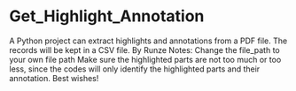 # Get_Highlight_Annotation
A Python project can extract highlights and annotations from a PDF file. The records will be kept in a CSV file. By Runze
Notes: Change the file_path to your own file path 
        Make sure the highlighted parts are not too much or too less, since the codes will only identify the highlighted parts and their annotation. 
        Best wishes!
        
